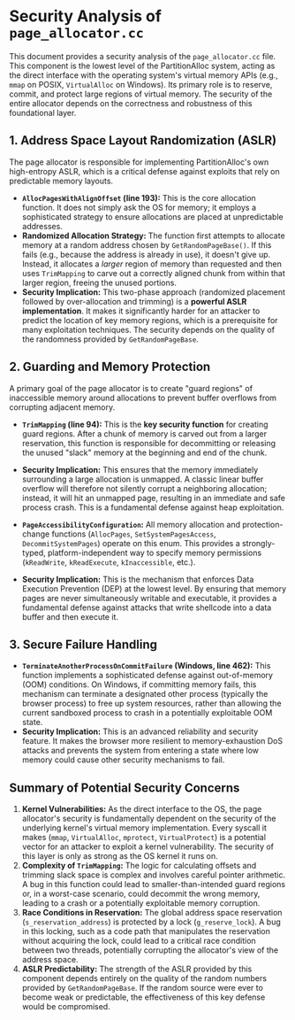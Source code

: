 # Security Analysis of `page_allocator.cc`

This document provides a security analysis of the `page_allocator.cc` file. This component is the lowest level of the PartitionAlloc system, acting as the direct interface with the operating system's virtual memory APIs (e.g., `mmap` on POSIX, `VirtualAlloc` on Windows). Its primary role is to reserve, commit, and protect large regions of virtual memory. The security of the entire allocator depends on the correctness and robustness of this foundational layer.

## 1. Address Space Layout Randomization (ASLR)

The page allocator is responsible for implementing PartitionAlloc's own high-entropy ASLR, which is a critical defense against exploits that rely on predictable memory layouts.

-   **`AllocPagesWithAlignOffset` (line 193):** This is the core allocation function. It does not simply ask the OS for memory; it employs a sophisticated strategy to ensure allocations are placed at unpredictable addresses.
-   **Randomized Allocation Strategy:** The function first attempts to allocate memory at a random address chosen by `GetRandomPageBase()`. If this fails (e.g., because the address is already in use), it doesn't give up. Instead, it allocates a *larger* region of memory than requested and then uses `TrimMapping` to carve out a correctly aligned chunk from within that larger region, freeing the unused portions.
-   **Security Implication:** This two-phase approach (randomized placement followed by over-allocation and trimming) is a **powerful ASLR implementation**. It makes it significantly harder for an attacker to predict the location of key memory regions, which is a prerequisite for many exploitation techniques. The security depends on the quality of the randomness provided by `GetRandomPageBase`.

## 2. Guarding and Memory Protection

A primary goal of the page allocator is to create "guard regions" of inaccessible memory around allocations to prevent buffer overflows from corrupting adjacent memory.

-   **`TrimMapping` (line 94):** This is the **key security function** for creating guard regions. After a chunk of memory is carved out from a larger reservation, this function is responsible for decommitting or releasing the unused "slack" memory at the beginning and end of the chunk.
-   **Security Implication:** This ensures that the memory immediately surrounding a large allocation is unmapped. A classic linear buffer overflow will therefore not silently corrupt a neighboring allocation; instead, it will hit an unmapped page, resulting in an immediate and safe process crash. This is a fundamental defense against heap exploitation.

-   **`PageAccessibilityConfiguration`:** All memory allocation and protection-change functions (`AllocPages`, `SetSystemPagesAccess`, `DecommitSystemPages`) operate on this enum. This provides a strongly-typed, platform-independent way to specify memory permissions (`kReadWrite`, `kReadExecute`, `kInaccessible`, etc.).
-   **Security Implication:** This is the mechanism that enforces Data Execution Prevention (DEP) at the lowest level. By ensuring that memory pages are never simultaneously writable and executable, it provides a fundamental defense against attacks that write shellcode into a data buffer and then execute it.

## 3. Secure Failure Handling

-   **`TerminateAnotherProcessOnCommitFailure` (Windows, line 462):** This function implements a sophisticated defense against out-of-memory (OOM) conditions. On Windows, if committing memory fails, this mechanism can terminate a designated other process (typically the browser process) to free up system resources, rather than allowing the current sandboxed process to crash in a potentially exploitable OOM state.
-   **Security Implication:** This is an advanced reliability and security feature. It makes the browser more resilient to memory-exhaustion DoS attacks and prevents the system from entering a state where low memory could cause other security mechanisms to fail.

## Summary of Potential Security Concerns

1.  **Kernel Vulnerabilities:** As the direct interface to the OS, the page allocator's security is fundamentally dependent on the security of the underlying kernel's virtual memory implementation. Every syscall it makes (`mmap`, `VirtualAlloc`, `mprotect`, `VirtualProtect`) is a potential vector for an attacker to exploit a kernel vulnerability. The security of this layer is only as strong as the OS kernel it runs on.
2.  **Complexity of `TrimMapping`:** The logic for calculating offsets and trimming slack space is complex and involves careful pointer arithmetic. A bug in this function could lead to smaller-than-intended guard regions or, in a worst-case scenario, could decommit the wrong memory, leading to a crash or a potentially exploitable memory corruption.
3.  **Race Conditions in Reservation:** The global address space reservation (`s_reservation_address`) is protected by a lock (`g_reserve_lock`). A bug in this locking, such as a code path that manipulates the reservation without acquiring the lock, could lead to a critical race condition between two threads, potentially corrupting the allocator's view of the address space.
4.  **ASLR Predictability:** The strength of the ASLR provided by this component depends entirely on the quality of the random numbers provided by `GetRandomPageBase`. If the random source were ever to become weak or predictable, the effectiveness of this key defense would be compromised.